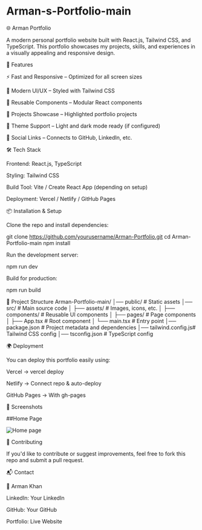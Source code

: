 # Arman-s-Portfolio-main
🌐 Arman Portfolio

A modern personal portfolio website built with React.js, Tailwind CSS, and TypeScript.
This portfolio showcases my projects, skills, and experiences in a visually appealing and responsive design.

🚀 Features

⚡ Fast and Responsive – Optimized for all screen sizes

🎨 Modern UI/UX – Styled with Tailwind CSS

🔄 Reusable Components – Modular React components

📂 Projects Showcase – Highlighted portfolio projects

🌙 Theme Support – Light and dark mode ready (if configured)

🔗 Social Links – Connects to GitHub, LinkedIn, etc.

🛠️ Tech Stack

Frontend: React.js, TypeScript

Styling: Tailwind CSS

Build Tool: Vite / Create React App (depending on setup)

Deployment: Vercel / Netlify / GitHub Pages

📦 Installation & Setup

Clone the repo and install dependencies:

git clone https://github.com/yourusername/Arman-Portfolio.git
cd Arman-Portfolio-main
npm install


Run the development server:

npm run dev


Build for production:

npm run build

📁 Project Structure
Arman-Portfolio-main/
│── public/           # Static assets
│── src/              # Main source code
│   ├── assets/       # Images, icons, etc.
│   ├── components/   # Reusable UI components
│   ├── pages/        # Page components
│   ├── App.tsx       # Root component
│   └── main.tsx      # Entry point
│── package.json      # Project metadata and dependencies
│── tailwind.config.js# Tailwind CSS config
│── tsconfig.json     # TypeScript config

🌍 Deployment

You can deploy this portfolio easily using:

Vercel → vercel deploy

Netlify → Connect repo & auto-deploy

GitHub Pages → With gh-pages

📸 Screenshots

##Home Page

![Home page](assets/home.png)

🤝 Contributing

If you'd like to contribute or suggest improvements, feel free to fork this repo and submit a pull request.

📬 Contact

👤 Arman Khan

LinkedIn: Your LinkedIn

GitHub: Your GitHub

Portfolio: Live Website
